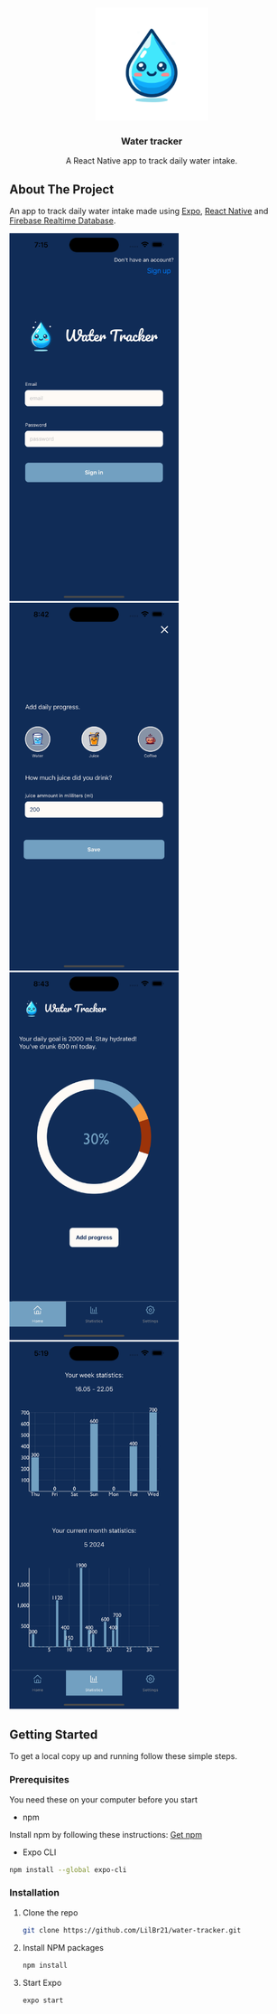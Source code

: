 <br />
<p align="center">
  <a href="https://github.com/henettaja/water-tracker/">
    <img src="src/assets/drop-filled.svg" alt="Logo" width="200" height="200">
  </a>

  <h3 align="center">Water tracker</h3>

  <p align="center">
    A React Native app to track daily water intake.
  </p>
</p>

## About The Project

An app to track daily water intake made using [Expo](https://expo.io/), [React Native](https://reactnative.dev/) and [Firebase Realtime Database](https://firebase.google.com/docs/database).

<img src="src/assets/signin-screenshot.png" width="300" alt="Screenshot of signin project screen"/><img src="src/assets/add-daily-progress.png" width="300" alt="Screenshot of project"/> <img src="src/assets/daily-progress.png" width="300" alt="Screenshot of project"/> <img src="src/assets/statistics-screenshot2.png" width="300" alt="Screenshot of project"/>

## Getting Started

To get a local copy up and running follow these simple steps.

### Prerequisites

You need these on your computer before you start

- npm

Install npm by following these instructions: [Get npm](https://www.npmjs.com/get-npm)

- Expo CLI

```sh
npm install --global expo-cli
```

### Installation

1. Clone the repo
   ```sh
   git clone https://github.com/LilBr21/water-tracker.git
   ```
2. Install NPM packages
   ```sh
   npm install
   ```
3. Start Expo
   ```sh
   expo start
   ```
